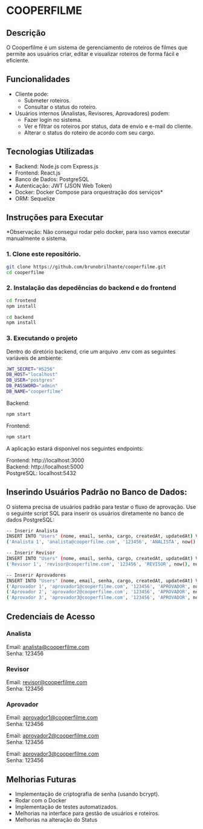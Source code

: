 # COOPERFILME

## Descrição
O Cooperfilme é um sistema de gerenciamento de roteiros de filmes que permite aos usuários criar, editar e visualizar roteiros de forma fácil e eficiente.

## Funcionalidades
* Cliente pode:
  - Submeter roteiros.
  - Consultar o status do roteiro.
* Usuários internos (Analistas, Revisores, Aprovadores) podem:
  - Fazer login no sistema.
  - Ver e filtrar os roteiros por status, data de envio e e-mail do cliente.
  - Alterar o status do roteiro de acordo com seu cargo.

## Tecnologias Utilizadas
* Backend: Node.js com Express.js
* Frontend: React.js
* Banco de Dados: PostgreSQL
* Autenticação: JWT (JSON Web Token)
* Docker: Docker Compose para orquestração dos serviços*
* ORM: Sequelize

## Instruções para Executar

*Observação: Não consegui rodar pelo docker, para isso vamos executar manualmente o sistema.

### 1. Clone este repositório.

```bash
git clone https://github.com/brunobrilhante/cooperfilme.git
cd cooperfilme
```
### 2. Instalação das depedências do backend e do frontend

```bash
cd frontend
npm install
```

```bash
cd backend
npm install
```

### 3. Executando o projeto

Dentro do diretório backend, crie um arquivo .env com as seguintes variáveis de ambiente:
```bash
JWT_SECRET="HS256"
DB_HOST="localhost"
DB_USER="postgres"
DB_PASSWORD="admin"
DB_NAME="cooperfilme"
```

Backend:
```bash
npm start
```

Frontend:
```bash
npm start
```

A aplicação estará disponível nos seguintes endpoints:

Frontend: http://localhost:3000 <br/>
Backend: http://localhost:5000 <br/>
PostgreSQL: localhost:5432

## Inserindo Usuários Padrão no Banco de Dados:

O sistema precisa de usuários padrão para testar o fluxo de aprovação. Use o seguinte script SQL para inserir os usuários diretamente no banco de dados PostgreSQL:


```bash
-- Inserir Analista
INSERT INTO "Users" (nome, email, senha, cargo, createdAt, updatedAt) VALUES
('Analista 1', 'analista@cooperfilme.com', '123456', 'ANALISTA', now(), now()));

-- Inserir Revisor
INSERT INTO "Users" (nome, email, senha, cargo, createdAt, updatedAt) VALUES
('Revisor 1', 'revisor@cooperfilme.com', '123456', 'REVISOR', now(), now()));

-- Inserir Aprovadores
INSERT INTO "Users" (nome, email, senha, cargo, createdAt, updatedAt) VALUES
('Aprovador 1', 'aprovador1@cooperfilme.com', '123456', 'APROVADOR', now(), now()),
('Aprovador 2', 'aprovador2@cooperfilme.com', '123456', 'APROVADOR', now(), now())),
('Aprovador 3', 'aprovador3@cooperfilme.com', '123456', 'APROVADOR', now(), now()));

```
## Credenciais de Acesso

### Analista

Email: analista@cooperfilme.com <br/>
Senha: 123456

### Revisor

Email: revisor@cooperfilme.com <br/>
Senha: 123456

### Aprovador

Email: aprovador1@cooperfilme.com <br/>
Senha: 123456

Email: aprovador2@cooperfilme.com <br/>
Senha: 123456

Email: aprovador3@cooperfilme.com <br/>
Senha: 123456

## Melhorias Futuras
* Implementação de criptografia de senha (usando bcrypt).
* Rodar com o Docker
* Implementação de testes automatizados.
* Melhorias na interface para gestão de usuários e roteiros.
* Melhorias na alteração do Status
